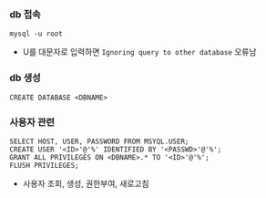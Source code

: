 ### db 접속
```mysql based
mysql -u root
```
- U를 대문자로 입력하면 `Ignoring query to other database` 오류남

### db 생성
```mysql based
CREATE DATABASE <DBNAME>
```

### 사용자 관련
```mysql based
SELECT HOST, USER, PASSWORD FROM MSYQL.USER;
CREATE USER '<ID>'@'%' IDENTIFIED BY '<PASSWD>'@'%';
GRANT ALL PRIVILEGES ON <DBNAME>.* TO '<ID>'@'%';
FLUSH PRIVILEGES;
```
- 사용자 조회, 생성, 권한부여, 새로고침
